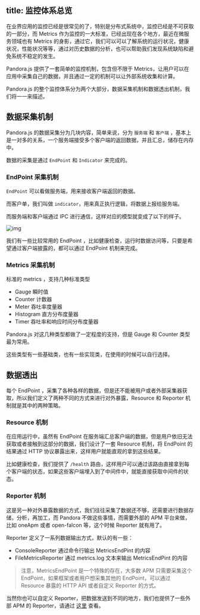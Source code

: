 title: 监控体系总览
---

在业界应用的监控已经是很常见的了，特别是分布式系统中，监控已经是不可获取的一部分，而 Metrics 作为监控的一大标准，已经出现在各个地方，最近在微服务领域也有 Metrics 的身影，通过它，我们可以可以了解系统的运行状况，健康状况，性能状况等等，通过对历史数据的分析，也可以帮助我们发现系统缺陷和避免系统不稳定的发生。

Pandora.js 提供了一套简单的监控机制，包含但不限于 Metrics，让用户可以在应用中采集自己的数据，并且通过一定的机制可以让外部系统收集和计算。

Pandora.js 的整个监控体系分为两个大部分，数据采集机制和数据透出机制，我们将一一来描述。

## 数据采集机制

Pandora.js 的数据采集分为几块内容，简单来说，分为 `服务端` 和 `客户端` ，基本上是一对多的关系，一个服务端接受多个客户端的返回数据，并且汇总，储存在内存中。

数据的采集是通过 `EndPoint` 和 `Indicator` 来完成的。

### EndPoint 采集机制

`EndPoint` 可以看做服务端，用来接收客户端返回的数据。

而客户单，我们叫做 `indicator`，用来真正执行逻辑，将数据上报给服务端。

而服务端和客户端通过 IPC 进行通信，这样对应的模型就变成了以下的样子。

![img](https://img.alicdn.com/tfs/TB1iGClih6I8KJjy0FgXXXXzVXa-462-199.png)

我们有一些比较常用的 EndPoint ，比如健康检查，运行时数据访问等，只要是希望通过客户端披露的，都可以通过 EndPoint 机制来完成。


### Metrics 采集机制

标准的 metrics ，支持几种标准类型

- Gauge 瞬时值
- Counter 计数器
- Meter 吞吐率度量器
- Histogram 直方分布度量器
- Timer 吞吐率和响应时间分布度量器

Pandora.js 对这几种类型都做了一定程度的支持，但是 Gauge 和 Counter 类型最为常用。

这些类型有一些基础类，也有一些实现类，在使用的时候可以自行选择。

## 数据透出

每个 EndPoint ，采集了各种各样的数据，但是还不能被用户或者外部采集器获取，所以我们定义了两种不同的方式来进行对外暴露，Resource 和 Reporter 机制就是其中的两种策略。

### Resource 机制

在应用运行中，虽然有 EndPoint 在服务端汇总客户端的数据，但是用户依旧无法获取或者接触到这部分的数据，我们设计了一套 Resource 机制，将 EndPoint 的结果通过 HTTP 协议暴露出来，这样用户就能直观的拿到这些结果。

比如健康检查，我们提供了 `/health` 路由，这样用户可以通过该路由直接拿到每个客户端的状态，如果这些客户端埋入到了中间件中，就能直接获取中间件的状态。

### Reporter 机制

这是另一种对外暴露数据的方式，我们往往采集了数据还不够，还需要进行数据存储，分析，再加工，而 Pandora 不做这些事情，而需要外部的 APM 平台来做，比如 oneApm 或者 open-falcon 等，这个时候 Reporter 就有用了。

Reporter 定义了一系列数据输出方式，默认的有一些：

* ConsoleReporter 通过命令行输出 MetricsEndPint 的内容
* FileMetricsReporter 通过 metrics.log 文本来输出 MetricsEndPint 的内容


> 注意，MetricsEndPoint 是一个特殊的存在，大多数 APM 只需要采集这个 EndPoint，如果框架或者用户想采集其他的 EndPoint，可以通过 Resource 暴露的 HTTP API 或者自定义 Reporter 的方式。


当然你也可以自定义 Reporter，把数据发送到不同的地方，我们也提供了一些外部 APM 的 Reporter，请通过 [这里](https://www.npmjs.com/search?q=pandora-reporter) 查看。

